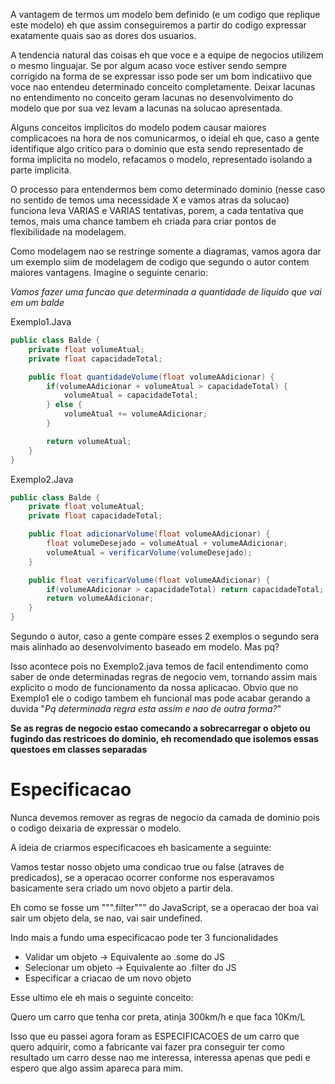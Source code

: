 A vantagem de termos um modelo bem definido (e um codigo que replique este modelo) eh que assim conseguiremos a partir do codigo expressar exatamente quais sao as dores dos usuarios.

A tendencia natural das coisas eh que voce e a equipe de negocios utilizem o mesmo linguajar. Se por algum acaso voce estiver sendo sempre corrigido na forma de se expressar isso pode ser um bom indicatiivo que voce nao entendeu determinado conceito completamente. Deixar lacunas no entendimento no conceito geram lacunas no desenvolvimento do modelo que por sua vez levam a lacunas na solucao apresentada.

Alguns conceitos implicitos do modelo podem causar maiores complicacoes na hora de nos comunicarmos, o ideial eh que, caso a gente identifique algo critico para o dominio que esta sendo representado de forma implicita no modelo, refacamos o modelo, representado isolando a parte implicita.

O processo para entendermos bem como determinado dominio (nesse caso no sentido de temos uma necessidade X e vamos atras da solucao) funciona leva VARIAS e VARIAS tentativas, porem, a cada tentativa que temos, mais uma chance tambem eh criada para criar pontos de flexibilidade na modelagem.

Como modelagem nao se restringe somente a diagramas, vamos agora dar um exemplo siim de modelagem de codigo que segundo o autor contem maiores vantagens. Imagine o seguinte cenario: 

_Vamos fazer uma funcao que determinada a quantidade de liquido que vai em um balde_

Exemplo1.Java
```Java
public class Balde {
    private float volumeAtual;
    private float capacidadeTotal;

    public float quantidadeVolume(float volumeAAdicionar) {
        if(volumeAAdicionar + volumeAtual > capacidadeTotal) {
            volumeAtual = capacidadeTotal;
        } else {
            volumeAtual += volumeAAdicionar;
        }

        return volumeAtual;
    }
}
```

Exemplo2.Java
```Java
public class Balde {
    private float volumeAtual;
    private float capacidadeTotal;

    public float adicionarVolume(float volumeAAdicionar) {
        float volumeDesejado = volumeAtual + volumeAAdicionar;
        volumeAtual = verificarVolume(volumeDesejado);
    }

    public float verificarVolume(float volumeAAdicionar) {
        if(volumeAAdicionar > capacidadeTotal) return capacidadeTotal;
        return volumeAAdicionar;
    }
}
```

Segundo o autor, caso a gente compare esses 2 exemplos o segundo sera mais alinhado ao desenvolvimento baseado em modelo. Mas pq?

Isso acontece pois no Exemplo2.java temos de facil entendimento como saber de onde determinadas regras de negocio vem, tornando assim mais explicito o modo de funcionamento da nossa aplicacao. Obvio que no Exemplo1 ele o codigo tambem eh funcional mas pode acabar gerando a duvida "_Pq determinada regra esta assim e nao de outra forma?_"

**Se as regras de negocio estao comecando a sobrecarregar o objeto ou fugindo das restricoes do dominio, eh recomendado que isolemos essas questoes em classes separadas**

# Especificacao
Nunca devemos remover as regras de negocio da camada de dominio pois o codigo deixaria de expressar o modelo.

A ideia de criarmos especificacoes eh basicamente a seguinte:

Vamos testar nosso objeto uma condicao true ou false (atraves de predicados), se a operacao ocorrer conforme nos esperavamos basicamente sera criado um novo objeto a partir dela.

Eh como se fosse um """.filter""" do JavaScript, se a operacao der boa vai sair um objeto dela, se nao, vai sair undefined.

Indo mais a fundo uma especificacao pode ter 3 funcionalidades

- Validar um objeto -> Equivalente ao .some do JS
- Selecionar um objeto -> Equivalente ao .filter do JS
- Especificar a criacao de um novo objeto

Esse ultimo ele eh mais o seguinte conceito:

Quero um carro que tenha cor preta, atinja 300km/h e que faca 10Km/L

Isso que eu passei agora foram as ESPECIFICACOES de um carro que quero adquirir, como a fabricante vai fazer pra conseguir ter como resultado um carro desse nao me interessa, interessa apenas que pedi e espero que algo assim apareca para mim.